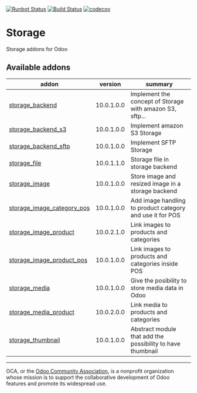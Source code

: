 [![Runbot Status](https://runbot.odoo-community.org/runbot/badge/flat/275/10.0.svg)](https://runbot.odoo-community.org/runbot/repo/github-com-oca-storage-275)
[![Build Status](https://travis-ci.com/OCA/storage.svg?branch=10.0)](https://travis-ci.com/OCA/storage)
[![codecov](https://codecov.io/gh/OCA/storage/branch/10.0/graph/badge.svg)](https://codecov.io/gh/OCA/storage)

# Storage

Storage addons for Odoo

[//]: # (addons)

Available addons
----------------
addon | version | summary
--- | --- | ---
[storage_backend](storage_backend/) | 10.0.1.0.0 | Implement the concept of Storage with amazon S3, sftp...
[storage_backend_s3](storage_backend_s3/) | 10.0.1.0.0 | Implement amazon S3 Storage
[storage_backend_sftp](storage_backend_sftp/) | 10.0.1.0.0 | Implement SFTP Storage
[storage_file](storage_file/) | 10.0.1.1.0 | Storage file in storage backend
[storage_image](storage_image/) | 10.0.1.0.0 | Store image and resized image in a storage backend
[storage_image_category_pos](storage_image_category_pos/) | 10.0.1.0.0 | Add image handling to product category and use it for POS
[storage_image_product](storage_image_product/) | 10.0.2.1.0 | Link images to products and categories
[storage_image_product_pos](storage_image_product_pos/) | 10.0.1.0.0 | Link images to products and categories inside POS
[storage_media](storage_media/) | 10.0.1.0.0 | Give the posibility to store media data in Odoo
[storage_media_product](storage_media_product/) | 10.0.2.0.0 | Link media to products and categories
[storage_thumbnail](storage_thumbnail/) | 10.0.1.0.0 | Abstract module that add the possibility to have thumbnail

[//]: # (end addons)

----

OCA, or the [Odoo Community Association](http://odoo-community.org/), is a nonprofit organization whose
mission is to support the collaborative development of Odoo features and
promote its widespread use.
